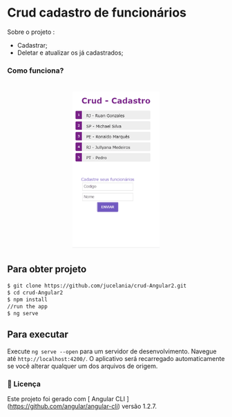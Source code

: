 
# Crud cadastro de funcionários
  
Sobre o projeto : 
- Cadastrar;
- Deletar e atualizar os já cadastrados;


### Como funciona?

<h1 align="center">
    <img src="./crud.gif" alt="" width="40%" height="40%">
</h1>


## Para obter projeto

```
$ git clone https://github.com/jucelania/crud-Angular2.git
$ cd crud-Angular2
$ npm install
//run the app
$ ng serve
```
## Para executar 

Execute `ng serve --open` para um servidor de desenvolvimento. Navegue até `http://localhost:4200/`. O aplicativo será recarregado automaticamente se você alterar qualquer um dos arquivos de origem.

### 📝 Licença

Este projeto foi gerado com [ Angular CLI ] (https://github.com/angular/angular-cli) versão 1.2.7.






